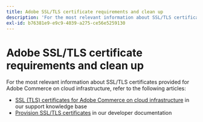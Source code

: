 ```yaml
---
title: Adobe SSL/TLS certificate requirements and clean up
description: 'For the most relevant information about SSL/TLS certificates provided for Adobe Commerce on cloud infrastructure, refer to the following articles:'
exl-id: b76381e9-e9c9-4039-a275-ce56e5259130
---
```

# Adobe SSL/TLS certificate requirements and clean up

For the most relevant information about SSL/TLS certificates provided for Adobe Commerce on cloud infrastructure, refer to the following articles:

* [SSL (TLS) certificates for Adobe Commerce on cloud infrastructure](/help/how-to/general/ssl-tls-certificates-for-magento-commerce-cloud-faq.md) in our support knowledge base
* [Provision SSL/TLS certificates](https://devdocs.magento.com/cloud/cdn/configure-fastly.html#provision-ssltls-certificates) in our developer documentation
